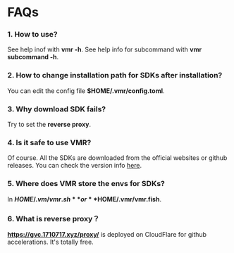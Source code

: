 # FAQs

### 1. How to use?

See help inof with **vmr -h**.
See help info for subcommand with **vmr subcommand -h**.

### 2. How to change installation path for SDKs after installation?

You can edit the config file **$HOME/.vmr/config.toml**.

### 3. Why download SDK fails?

Try to set the **reverse proxy**.

### 4. Is it safe to use **VMR**?

Of course. All the SDKs are downloaded from the official websites or github releases. You can check the version info [here](https://github.com/gvcgo/vsources).

### 5. Where does **VMR** store the envs for SDKs?

In **$HOME/.vm/vmr.sh** or **$HOME/.vmr/vmr.fish**.

### 6. What is reverse proxy？

**https://gvc.1710717.xyz/proxy/** is deployed on CloudFlare for github accelerations. It's totally free.
